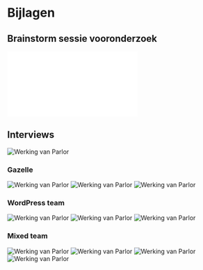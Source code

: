 # Bijlagen

## Brainstorm sessie vooronderzoek

<object data="/Brainstorm_vooronderzoek.pdf" type="application/pdf" width="100%" height="750px">
    <embed src="/Brainstorm_vooronderzoek.pdf" type="application/pdf">
    </embed>
</object>

## Interviews

![Werking van Parlor](/Inleiding_interview.png)

### Gazelle

![Werking van Parlor](/Gazelle_1.png)
![Werking van Parlor](/Gazelle_3.png)
![Werking van Parlor](/Gazelle_4.png)

### WordPress team

![Werking van Parlor](/Mixed_it_team_1.png)
![Werking van Parlor](/Mixed_it_team_2.png)
![Werking van Parlor](/Mixed_it_team_3.png)

### Mixed team

![Werking van Parlor](/Mixed_team_1.png)
![Werking van Parlor](/Mixed_team_2.png)
![Werking van Parlor](/Mixed_team_3.png)
![Werking van Parlor](/Outro_interview.png)
